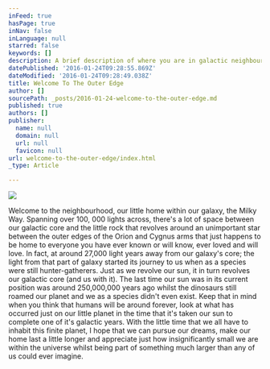 ```yaml
---
inFeed: true
hasPage: true
inNav: false
inLanguage: null
starred: false
keywords: []
description: A brief description of where you are in galactic neighbourhood.
datePublished: '2016-01-24T09:28:55.869Z'
dateModified: '2016-01-24T09:28:49.038Z'
title: Welcome To The Outer Edge
author: []
sourcePath: _posts/2016-01-24-welcome-to-the-outer-edge.md
published: true
authors: []
publisher:
  name: null
  domain: null
  url: null
  favicon: null
url: welcome-to-the-outer-edge/index.html
_type: Article

---
```

![](https://the-grid-user-content.s3-us-west-2.amazonaws.com/33685d47-ec28-491d-8e79-9e52478ffca1.jpg)

Welcome to the neighbourhood, our little home within our galaxy, the Milky Way. Spanning over 100, 000 lights across, there's a lot of space between our galactic core and the little rock that revolves around an unimportant star between the outer edges of the Orion and Cygnus arms that just happens to be home to everyone you have ever known or will know, ever loved and will love. In fact, at around 27,000 light years away from our galaxy's core; the light from that part of galaxy started its journey to us when as a species were still hunter-gatherers. Just as we revolve our sun, it in turn revolves our galactic core (and us with it). The last time our sun was in its current position was around 250,000,000 years ago whilst the dinosaurs still roamed our planet and we as a species didn't even exist. Keep that in mind when you think that humans will be around forever, look at what has occurred just on our little planet in the time that it's taken our sun to complete one of it's galactic years. With the little time that we all have to inhabit this finite planet, I hope that we can pursue our dreams, make our home last a little longer and appreciate just how insignificantly small we are within the universe whilst being part of something much larger than any of us could ever imagine.